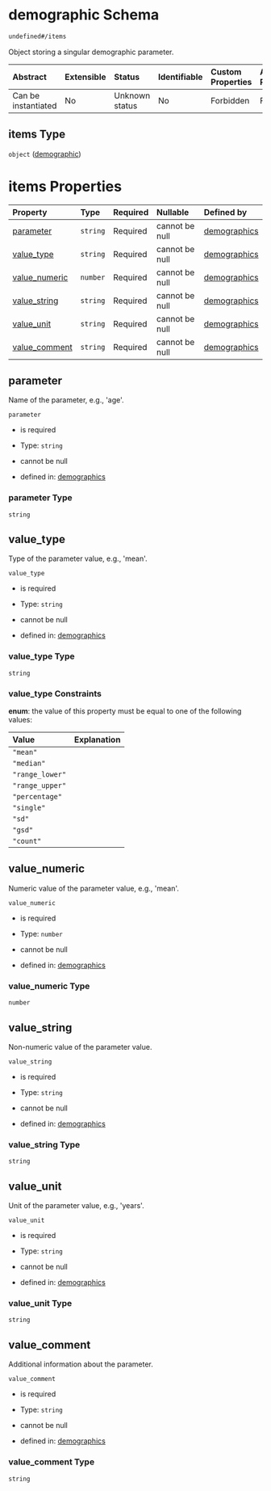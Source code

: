 # demographic Schema

```txt
undefined#/items
```

Object storing a singular demographic parameter.

| Abstract            | Extensible | Status         | Identifiable | Custom Properties | Additional Properties | Access Restrictions | Defined In                                                                           |
| :------------------ | :--------- | :------------- | :----------- | :---------------- | :-------------------- | :------------------ | :----------------------------------------------------------------------------------- |
| Can be instantiated | No         | Unknown status | No           | Forbidden         | Forbidden             | none                | [demographics.schema.json\*](../out/demographics.schema.json "open original schema") |

## items Type

`object` ([demographic](demographics-demographic.md))

# items Properties

| Property                         | Type     | Required | Nullable       | Defined by                                                                                                       |
| :------------------------------- | :------- | :------- | :------------- | :--------------------------------------------------------------------------------------------------------------- |
| [parameter](#parameter)          | `string` | Required | cannot be null | [demographics](demographics-demographic-properties-parameter.md "undefined#/items/properties/parameter")         |
| [value\_type](#value_type)       | `string` | Required | cannot be null | [demographics](demographics-demographic-properties-value_type.md "undefined#/items/properties/value_type")       |
| [value\_numeric](#value_numeric) | `number` | Required | cannot be null | [demographics](demographics-demographic-properties-value_numeric.md "undefined#/items/properties/value_numeric") |
| [value\_string](#value_string)   | `string` | Required | cannot be null | [demographics](demographics-demographic-properties-value_string.md "undefined#/items/properties/value_string")   |
| [value\_unit](#value_unit)       | `string` | Required | cannot be null | [demographics](demographics-demographic-properties-value_unit.md "undefined#/items/properties/value_unit")       |
| [value\_comment](#value_comment) | `string` | Required | cannot be null | [demographics](demographics-demographic-properties-value_comment.md "undefined#/items/properties/value_comment") |

## parameter

Name of the parameter, e.g., 'age'.

`parameter`

*   is required

*   Type: `string`

*   cannot be null

*   defined in: [demographics](demographics-demographic-properties-parameter.md "undefined#/items/properties/parameter")

### parameter Type

`string`

## value\_type

Type of the parameter value, e.g., 'mean'.

`value_type`

*   is required

*   Type: `string`

*   cannot be null

*   defined in: [demographics](demographics-demographic-properties-value_type.md "undefined#/items/properties/value_type")

### value\_type Type

`string`

### value\_type Constraints

**enum**: the value of this property must be equal to one of the following values:

| Value           | Explanation |
| :-------------- | :---------- |
| `"mean"`        |             |
| `"median"`      |             |
| `"range_lower"` |             |
| `"range_upper"` |             |
| `"percentage"`  |             |
| `"single"`      |             |
| `"sd"`          |             |
| `"gsd"`         |             |
| `"count"`       |             |

## value\_numeric

Numeric value of the parameter value, e.g., 'mean'.

`value_numeric`

*   is required

*   Type: `number`

*   cannot be null

*   defined in: [demographics](demographics-demographic-properties-value_numeric.md "undefined#/items/properties/value_numeric")

### value\_numeric Type

`number`

## value\_string

Non-numeric value of the parameter value.

`value_string`

*   is required

*   Type: `string`

*   cannot be null

*   defined in: [demographics](demographics-demographic-properties-value_string.md "undefined#/items/properties/value_string")

### value\_string Type

`string`

## value\_unit

Unit of the parameter value, e.g., 'years'.

`value_unit`

*   is required

*   Type: `string`

*   cannot be null

*   defined in: [demographics](demographics-demographic-properties-value_unit.md "undefined#/items/properties/value_unit")

### value\_unit Type

`string`

## value\_comment

Additional information about the parameter.

`value_comment`

*   is required

*   Type: `string`

*   cannot be null

*   defined in: [demographics](demographics-demographic-properties-value_comment.md "undefined#/items/properties/value_comment")

### value\_comment Type

`string`
